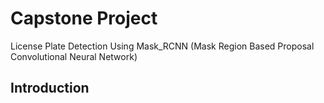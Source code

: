 # Capstone Project

License Plate Detection Using Mask_RCNN (Mask Region Based Proposal Convolutional Neural Network)

## Introduction
